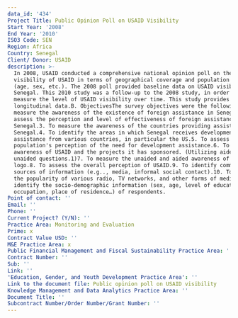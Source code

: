 ```yaml
---
data_id: '434'
Project Title: Public Opinion Poll on USAID Visibility
Start Year: '2008'
End Year: '2010'
ISO3 Code: SEN
Region: Africa
Country: Senegal
Client/ Donor: USAID
description: >-
  In 2008, USAID conducted a comprehensive national opinion poll on the
  visibility of USAID in terms of geographical coverage and population groups
  (age, sex, etc.). The 2008 poll provided baseline data on USAID visibility in
  Senegal. This 2010 study was a follow-up to the 2008 study, in order to
  measure the level of USAID visibility over time. This study provides
  longitudinal data.B. ObjectivesThe survey objectives were the following:1. To
  measure the awareness of the existence of foreign assistance in Senegal.2. To
  assess the perception and level of effectiveness of foreign assistance in
  Senegal.3. To measure the awareness of the countries providing assistance to
  Senegal.4. To identify the areas in which Senegal receives development
  assistance from various countries, in particular the US.5. To assess the
  population's perception of the need for development assistance.6. To measure
  awareness of USAID and the projects it has sponsored. (Utilizing aided and
  unaided questions.1)7. To measure the unaided and aided awareness of the USAID
  logo.8. To assess the overall perception of USAID.9. To identify commonly used
  sources of information (e.g.., media, informal social contact).10. To measure
  the popularity of various radio, TV networks, and other forms of media.11. To
  identify the socio-demographic information (sex, age, level of education,
  occupation, place of residence…) of respondents.
Point of contact: ''
Email: ''
Phone: ''
Current Project? (Y/N): ''
Practice Area: Monitoring and Evaluation
Prime: x
Contract Value USD: ''
M&E Practice Area: x
Public Financial Management and Fiscal Sustainability Practice Area: ''
Contract Number: ''
Sub: ''
Link: ''
'Education, Gender, and Youth Development Practice Area': ''
Link to the document file: Public opinion poll on USAID visibility
Knowledge Management and Data Analytics Practice Area: ''
Document Title: ''
Subcontract Number/Order Number/Grant Number: ''
---
```

